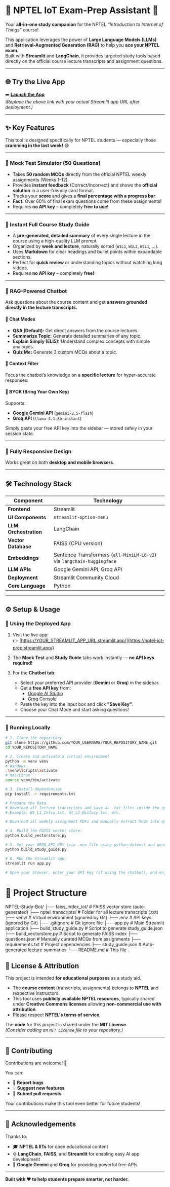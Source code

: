 # 🚀 NPTEL IoT Exam-Prep Assistant 🤖

Your **all-in-one study companion** for the NPTEL _"Introduction to Internet of Things"_ course!

This application leverages the power of **Large Language Models (LLMs)** and **Retrieval-Augmented Generation (RAG)** to help you **ace your NPTEL exam**.  
Built with **Streamlit** and **LangChain**, it provides targeted study tools based directly on the official course lecture transcripts and assignment questions.

---

## 🌐 Try the Live App

➡️ **[Launch the App](https://nptel-iot-prep.streamlit.app/)**  
*(Replace the above link with your actual Streamlit app URL after deployment.)*

---

## ✨ Key Features

This tool is designed specifically for NPTEL students — especially those **cramming in the last week!** 😄

---

### 🎯 Mock Test Simulator (50 Questions)

- Takes **50 random MCQs** directly from the official NPTEL weekly assignments (Weeks 1–12).  
- Provides **instant feedback** (Correct/Incorrect) and shows the **official solution** in a user-friendly card format.  
- Tracks your **score** and gives a **final percentage with a progress bar**.  
- **Fact:** Over 60% of final exam questions come from these assignments!  
- Requires **no API key** – completely **free to use**!

---

### 📖 Instant Full Course Study Guide

- A **pre-generated, detailed summary** of every single lecture in the course using a high-quality LLM prompt.  
- Organized by **week and lecture**, naturally sorted (`W1L1`, `W1L2`, `W2L1`, ...).  
- Uses **Markdown** for clear headings and bullet points within expandable sections.  
- Perfect for **quick review** or understanding topics without watching long videos.  
- Requires **no API key** – completely **free!**

---

### 🧠 RAG-Powered Chatbot

Ask questions about the course content and get **answers grounded directly in the lecture transcripts.**

#### 💬 Chat Modes

- **Q&A (Default):** Get direct answers from the course lectures.  
- **Summarize Topic:** Generate detailed summaries of any topic.  
- **Explain Simply (ELI5):** Understand complex concepts with simple analogies.  
- **Quiz Me:** Generate 3 custom MCQs about a topic.  

#### 🎯 Context Filter
Focus the chatbot’s knowledge on a **specific lecture** for hyper-accurate responses.

#### 🔑 BYOK (Bring Your Own Key)
Supports:
- **Google Gemini API** (`gemini-2.5-flash`)
- **Groq API** (`llama-3.1-8b-instant`)

Simply paste your free API key into the sidebar — stored safely in your session state.

---

### 📱 Fully Responsive Design
Works great on both **desktop and mobile browsers**.

---

## 🛠️ Technology Stack

| Component | Technology |
|------------|-------------|
| **Frontend** | Streamlit |
| **UI Components** | `streamlit-option-menu` |
| **LLM Orchestration** | LangChain |
| **Vector Database** | FAISS (CPU version) |
| **Embeddings** | Sentence Transformers (`all-MiniLM-L6-v2`) via `langchain-huggingface` |
| **LLM APIs** | Google Gemini API, Groq API |
| **Deployment** | Streamlit Community Cloud |
| **Core Language** | Python |

---

## ⚙️ Setup & Usage

### 🔹 Using the Deployed App

1. Visit the live app:  
   👉 [https://YOUR_STREAMLIT_APP_URL.streamlit.app/](https://nptel-iot-prep.streamlit.app/)  

2. The **Mock Test** and **Study Guide** tabs work instantly — **no API keys required!**

3. For the **Chatbot tab**:
   - Select your preferred API provider (**Gemini** or **Groq**) in the sidebar.  
   - Get a **free API key** from:
     - [Google AI Studio](https://aistudio.google.com)
     - [Groq Console](https://console.groq.com)
   - Paste the key into the input box and click **"Save Key"**.  
   - Choose your Chat Mode and start asking questions!

---

### 🔹 Running Locally

```bash
# 1. Clone the repository
git clone https://github.com/YOUR_USERNAME/YOUR_REPOSITORY_NAME.git
cd YOUR_REPOSITORY_NAME

# 2. Create and activate a virtual environment
python -m venv venv
# Windows
.\venv\Scripts\activate
# Mac/Linux
source venv/bin/activate

# 3. Install dependencies
pip install -r requirements.txt

# Prepare the Data
# Download all lecture transcripts and save as .txt files inside the nptel_transcripts/ folder.
# Example: W1_L1_Intro.txt, W1_L2_History.txt, etc.

# Download all weekly assignment PDFs and manually extract MCQs into questions.json with the required format.

# 4. Build the FAISS vector store:
python build_vectorstore.py

# 5. Set your GROQ_API_KEY (via .env file using python-dotenv) and generate the study guide:
python build_study_guide.py

# 6. Run the Streamlit app:
streamlit run app.py

# Open your browser, enter your API key (if using the chatbot), and enjoy!

```

# 📁 Project Structure
NPTEL-Study-Bot/
├── faiss_index_iot/         # FAISS vector store (auto-generated)
├── nptel_transcripts/       # Folder for all lecture transcripts (.txt)
├── venv/                    # Virtual environment (ignored by Git)
├── .env                     # API keys (ignored by Git)
├── .gitignore               # Git ignore file
├── app.py                   # Main Streamlit application
├── build_study_guide.py     # Script to generate study_guide.json
├── build_vectorstore.py     # Script to generate FAISS index
├── questions.json           # Manually curated MCQs from assignments
├── requirements.txt         # Project dependencies
├── study_guide.json         # Auto-generated lecture summaries
└── README.md                # This file

## 📜 License & Attribution

This project is intended **for educational purposes** as a study aid.

- The **course content** (transcripts, assignments) belongs to **NPTEL** and respective instructors.  
- This tool uses **publicly available NPTEL resources**, typically shared under **Creative Commons licenses** allowing **non-commercial use with attribution**.  
- Please respect **NPTEL's terms of service**.

The **code** for this project is shared under the **MIT License**.  
*(Consider adding an `MIT License` file to your repository.)*

---

## 🤝 Contributing

Contributions are welcome! 🎉  

You can:
- 🐞 **Report bugs**
- 💡 **Suggest new features**
- 🚀 **Submit pull requests**

Your contributions make this tool even better for future students!

---

## 💬 Acknowledgements

Thanks to:
- 🎓 **NPTEL & IITs** for open educational content  
- ⚙️ **LangChain**, **FAISS**, and **Streamlit** for enabling easy AI app development  
- 🤖 **Google Gemini** and **Groq** for providing powerful free APIs  

---

**Built with ❤️ to help students prepare smarter, not harder.**

